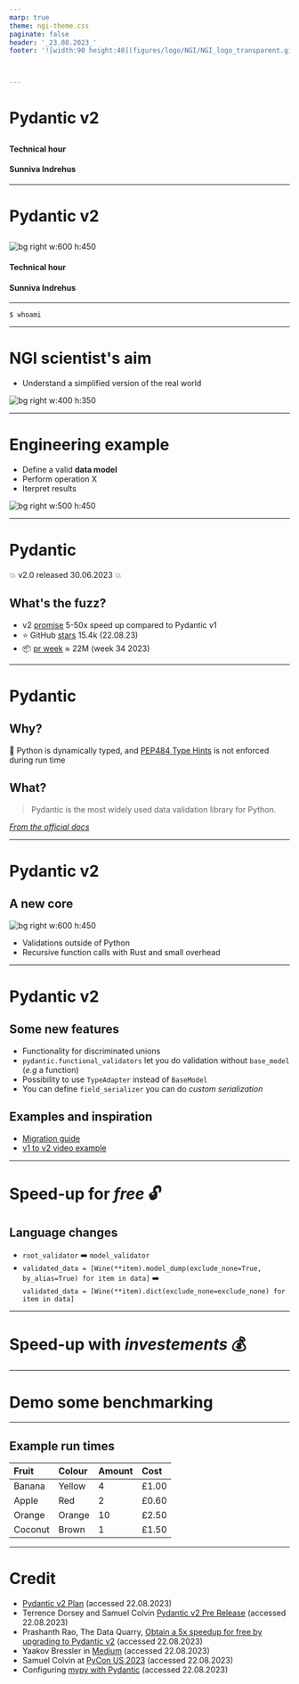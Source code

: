 ```yaml
---
marp: true
theme: ngi-theme.css
paginate: false
header: '_23.08.2023_'
footer: '![width:90 height:40](figures/logo/NGI/NGI_logo_transparent.gif)'



--- 
```

<!-- _class: title --> 
# Pydantic v2


## 

#### 
#### Technical hour
#### Sunniva Indrehus

---
 
<!-- _class: title --> 
# Pydantic v2 

## 

![bg right w:600 h:450](figures/illustrations/new-core.png) 
#### 
#### Technical hour
#### Sunniva Indrehus


---

<!-- paginate: true -->

```
$ whoami
```
--- 


<!-- _footer: "![width:90 height:40](figures/logo/NGI/NGI_logo_transparent.gif)  *Figure credit: [Ali Bati](http://www.alibati.com/horse)* " -->

# NGI scientist's aim 

- Understand a simplified version of the real world 

![bg right w:400 h:350](figures/illustrations/horse.png) 

---

# Engineering example  

- Define a valid **data model**
- Perform operation X 
- Iterpret results

![bg right w:500 h:450](figures/illustrations/full_model.png) 

--- 

# Pydantic 

:boom: v2.0 released 30.06.2023 :boom: 

## What's the fuzz? 

- v2 [promise](https://docs.pydantic.dev/latest/blog/pydantic-v2-alpha/#headlines) 5-50x speed up compared to Pydantic v1
- :star: GitHub [stars](https://github.com/pydantic/pydantic) 15.4k (22.08.23)
- :package: [pr week](https://pypistats.org/packages/pydantic) $\approx$ 22M (week 34 2023)

--- 

# Pydantic

## Why?
 
:snake: Python is dynamically typed, and [PEP484 Type Hints](https://peps.python.org/pep-0484/) is not enforced during run time 

## What?

> Pydantic is the most widely used data validation library for Python.
> 
*[From the official docs](https://docs.pydantic.dev/latest/#why-use-pydantic)*

---

<!-- _footer: "![width:90 height:40](figures/logo/NGI/NGI_logo_transparent.gif)  *Figure credit: [Prashanth Rao](https://thedataquarry.com/posts/why-pydantic-v2-matters/)* " -->

# Pydantic v2

## A new core 

![bg right w:600 h:450](figures/illustrations/v1-v2.png)

- Validations outside of Python
- Recursive function calls with Rust and small overhead 

---

# Pydantic v2 

## Some new features
- Functionality for discriminated unions
- `pydantic.functional_validators` let you do validation without `base_model` (*e.g* a function)
- Possibility to use `TypeAdapter` instead of `BaseModel`
- You can define `field_serializer` you can do *custom serialization* 

## Examples and inspiration 
- [Migration guide](https://docs.pydantic.dev/latest/migration/)
- [v1 to v2 video example](https://www.youtube.com/watch?v=sD_xpYl4fPU)

---

# Speed-up for *free*  :unlock:


## Language changes
- `root_validator` :arrow_right: `model_validator`
- `validated_data = [Wine(**item).model_dump(exclude_none=True, by_alias=True) for item in data]`
:arrow_right:       
`validated_data = [Wine(**item).dict(exclude_none=exclude_none) for item in data]`

--- 

# Speed-up with *investements* :moneybag:

---

# Demo some benchmarking

--- 

## Example run times

Fruit | Colour | Amount | Cost
:-----|:------|:-----|:------
Banana | Yellow | 4 | £1.00
Apple | Red | 2 | £0.60
Orange | Orange | 10 | £2.50
Coconut | Brown | 1 | £1.50

--- 



# Credit 

- [Pydantic v2 Plan](https://docs.pydantic.dev/latest/blog/pydantic-v2/) (accessed 22.08.2023)
- Terrence Dorsey and Samuel Colvin [Pydantic v2 Pre Release](https://docs.pydantic.dev/latest/blog/pydantic-v2-alpha/) (accessed 22.08.2023)
- Prashanth Rao, The Data Quarry, [Obtain a 5x speedup for free by upgrading to Pydantic v2](https://thedataquarry.com/posts/why-pydantic-v2-matters/) (accessed 22.08.2023)
- Yaakov Bressler in [Medium](https://blog.det.life/dont-write-another-line-of-code-until-you-see-these-pydantic-v2-breakthrough-features-5cdc65e6b448) (accessed 22.08.2023)
- Samuel Colvin at [PyCon US 2023](https://www.youtube.com/watch?v=pWZw7hYoRVU) (accessed 22.08.2023)
- Configuring [mypy with Pydantic](https://docs.pydantic.dev/latest/integrations/mypy/#configuring-the-plugin) (accessed 22.08.2023)
